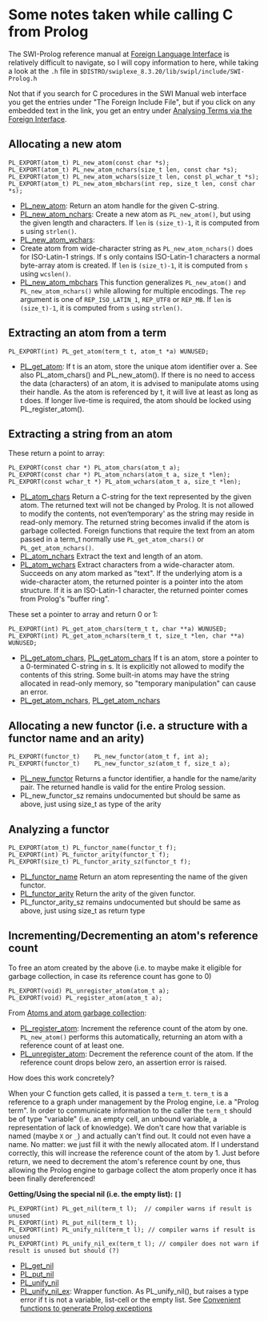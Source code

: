 # Some notes taken while calling C from Prolog

The SWI-Prolog reference manual at [Foreign Language Interface](https://eu.swi-prolog.org/pldoc/man?section=foreign) is 
relatively difficult to navigate, so I will copy information to here, while taking a look at the `.h` file
in `$DISTRO/swiplexe_8.3.20/lib/swipl/include/SWI-Prolog.h`

Not that if you search for C procedures in the SWI Manual web interface you get the entries under
"The Foreign Include File", but if you click on any embedded text in the link, you get an entry under
[Analysing Terms via the Foreign Interface](https://eu.swi-prolog.org/pldoc/man?section=foreign-term-analysis).

## Allocating a new atom

```
PL_EXPORT(atom_t) PL_new_atom(const char *s);
PL_EXPORT(atom_t) PL_new_atom_nchars(size_t len, const char *s);
PL_EXPORT(atom_t) PL_new_atom_wchars(size_t len, const pl_wchar_t *s);
PL_EXPORT(atom_t) PL_new_atom_mbchars(int rep, size_t len, const char *s);
```

- [PL_new_atom](https://eu.swi-prolog.org/pldoc/doc_for?object=c%28%27PL_new_atom%27%29):
   Return an atom handle for the given C-string.
- [PL_new_atom_nchars](https://eu.swi-prolog.org/pldoc/doc_for?object=c%28%27PL_new_atom_nchars%27%29):
  Create a new atom as `PL_new_atom()`, but using the given length and characters. If `len` is `(size_t)-1`,
  it is computed from s using `strlen()`.
- [PL_new_atom_wchars](https://eu.swi-prolog.org/pldoc/doc_for?object=c%28%27PL_new_atom_wchars%27%29): 
- Create atom from wide-character string as `PL_new_atom_nchars()` does for ISO-Latin-1 strings.
  If s only contains ISO-Latin-1 characters a normal byte-array atom is created. If `len` is
  `(size_t)-1`, it is computed from `s` using `wcslen()`.
- [PL_new_atom_mbchars](https://eu.swi-prolog.org/pldoc/doc_for?object=c%28%27PL_new_atom_mbchars%27%29)
  This function generalizes `PL_new_atom()` and `PL_new_atom_nchars()` while allowing for multiple encodings.
  The `rep` argument is one of `REP_ISO_LATIN_1`, `REP_UTF8` or `REP_MB`. If `len` is `(size_t)-1`,
  it is computed from `s` using `strlen()`.

## Extracting an atom from a term

```
PL_EXPORT(int) PL_get_atom(term_t t, atom_t *a) WUNUSED;
```

- [PL_get_atom](https://eu.swi-prolog.org/pldoc/doc_for?object=c%28%27PL_get_atom%27%29): 
  If t is an atom, store the unique atom identifier over a. See also PL_atom_chars() and 
  PL_new_atom(). If there is no need to access the data (characters) of an atom, it is
  advised to manipulate atoms using their handle. As the atom is referenced by t, 
  it will live at least as long as t does. If longer live-time is required, the atom 
  should be locked using PL_register_atom().

## Extracting a string from an atom

These return a point to array:

```
PL_EXPORT(const char *) PL_atom_chars(atom_t a);
PL_EXPORT(const char *) PL_atom_nchars(atom_t a, size_t *len);
PL_EXPORT(const wchar_t *) PL_atom_wchars(atom_t a, size_t *len);
```

- [PL_atom_chars](https://eu.swi-prolog.org/pldoc/doc_for?object=c%28%27PL_atom_chars%27%29)
  Return a C-string for the text represented by the given atom. The returned text will not be 
  changed by Prolog. It is not allowed to modify the contents, not even‘temporary' as the string may 
  reside in read-only memory. The returned string becomes invalid if the atom is garbage collected.
  Foreign functions that require the text from an atom passed in a term_t normally use
  `PL_get_atom_chars()` or `PL_get_atom_nchars()`.
- [PL_atom_nchars](https://eu.swi-prolog.org/pldoc/doc_for?object=c%28%27PL_atom_nchars%27%29)
  Extract the text and length of an atom.
- [PL_atom_wchars](https://eu.swi-prolog.org/pldoc/doc_for?object=c%28%27PL_atom_wchars%27%29)
  Extract characters from a wide-character atom. Succeeds on any atom marked as "text". If
  the underlying atom is a wide-character atom, the returned pointer is a pointer into
  the atom structure. If it is an ISO-Latin-1 character, the returned pointer comes from
  Prolog's "buffer ring". 

These set a pointer to array and return 0 or 1:

```
PL_EXPORT(int) PL_get_atom_chars(term_t t, char **a) WUNUSED;
PL_EXPORT(int) PL_get_atom_nchars(term_t t, size_t *len, char **a) WUNUSED;
```

- [PL_get_atom_chars](https://eu.swi-prolog.org/pldoc/doc_for?object=c%28%27PL_get_atom_chars%27%29),
  [PL_get_atom_chars](https://eu.swi-prolog.org/pldoc/man?CAPI=PL_get_atom_chars)
  If t is an atom, store a pointer to a 0-terminated C-string in s. It is
  explicitly not allowed to modify the contents of this string. 
  Some built-in atoms may have the string allocated in read-only memory,
  so "temporary manipulation" can cause an error.
- [PL_get_atom_nchars](https://eu.swi-prolog.org/pldoc/doc_for?object=c%28%27PL_get_atom_nchars%27%29),
  [PL_get_atom_nchars](https://eu.swi-prolog.org/pldoc/man?CAPI=PL_get_atom_nchars)


## Allocating a new functor (i.e. a structure with a functor name and an arity)

```
PL_EXPORT(functor_t)    PL_new_functor(atom_t f, int a);
PL_EXPORT(functor_t)    PL_new_functor_sz(atom_t f, size_t a);
```

- [PL_new_functor](https://eu.swi-prolog.org/pldoc/doc_for?object=c%28%27PL_new_functor%27%29)
  Returns a functor identifier, a handle for the name/arity pair. The returned handle is valid
  for the entire Prolog session.
- PL_new_functor_sz remains undocumented but should be same as above, just using size_t as
  type of the arity

## Analyzing a functor

```
PL_EXPORT(atom_t) PL_functor_name(functor_t f);
PL_EXPORT(int) PL_functor_arity(functor_t f);
PL_EXPORT(size_t) PL_functor_arity_sz(functor_t f);
```

- [PL_functor_name](https://eu.swi-prolog.org/pldoc/doc_for?object=c%28%27PL_functor_name%27%29)
  Return an atom representing the name of the given functor.
- [PL_functor_arity](https://eu.swi-prolog.org/pldoc/doc_for?object=c%28%27PL_functor_arity%27%29)
  Return the arity of the given functor.
- PL_functor_arity_sz remains undocumented but should be same as above, just using size_t as
  return type

## Incrementing/Decrementing an atom's reference count

To free an atom created by the above (i.e. to maybe make it eligible for garbage collection, in
case its reference count has gone to 0)

```
PL_EXPORT(void) PL_unregister_atom(atom_t a);
PL_EXPORT(void) PL_register_atom(atom_t a);
```

From [Atoms and atom garbage collection](https://eu.swi-prolog.org/pldoc/man?section=atomgc):

- [PL_register_atom](https://eu.swi-prolog.org/pldoc/doc_for?object=c%28%27PL_register_atom%27%29):
  Increment the reference count of the atom by one.
  `PL_new_atom()` performs this automatically, returning an atom with a reference count of at least one.
- [PL_unregister_atom](https://eu.swi-prolog.org/pldoc/doc_for?object=c%28%27PL_unregister_atom%27%29):
  Decrement the reference count of the atom. If the reference count drops below zero, an assertion error is raised.

How does this work concretely?

When your C function gets called, it is passed a `term_t`. `term_t` is a reference to a graph under
management by the Prolog engine, i.e. a "Prolog term". In order to communicate information to the
caller the `term_t` should be of type "variable" (i.e. an empty cell, an unbound variable, a 
representation of lack of knowledge). We don't care how that variable is named (maybe `X`
or `_`) and actually can't find out. It could not even have a name. No matter: we just fill it with
the newly allocated atom. If I understand correctly, this will increase the reference count of the
atom by 1. Just before return, we need to decrement the atom's reference count by one, thus allowing
the Prolog engine to garbage collect the atom properly once it has been finally dereferenced!






**Getting/Using the special nil (i.e. the empty list): `[]`**

```
PL_EXPORT(int) PL_get_nil(term_t l);  // compiler warns if result is unused
PL_EXPORT(int) PL_put_nil(term_t l);
PL_EXPORT(int) PL_unify_nil(term_t l); // compiler warns if result is unused
PL_EXPORT(int) PL_unify_nil_ex(term_t l); // compiler does not warn if result is unused but should (?)
```

- [PL_get_nil](https://eu.swi-prolog.org/pldoc/doc_for?object=c%28%27PL_get_nil%27%29)
- [PL_put_nil](https://eu.swi-prolog.org/pldoc/doc_for?object=c%28%27PL_put_nil%27%29)
- [PL_unify_nil](https://eu.swi-prolog.org/pldoc/doc_for?object=c%28%27PL_unify_nil%27%29)
- [PL_unify_nil_ex](https://eu.swi-prolog.org/pldoc/doc_for?object=c(%27PL_unify_nil_ex%27)):
  Wrapper function. As PL_unify_nil(), but raises a type error if t is not a variable, list-cell or the empty list.
  See [Convenient functions to generate Prolog exceptions](https://eu.swi-prolog.org/pldoc/man?section=cerror)

